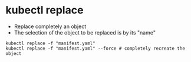# kubectl replace

- Replace completely an object
- The selection of the object to be replaced is by its "name"

```shell
kubectl replace -f "manifest.yaml"
kubectl replace -f "manifest.yaml" --force # completely recreate the object
```
